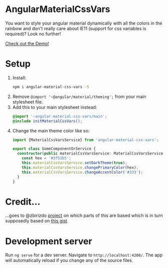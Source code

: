 # AngularMaterialCssVars
You want to style your angular material dynamically with all the colors in the rainbow and don't really care about IE11 (support for css variables is required)? Look no further!

[Check out the Demo!](https://johannesjo.github.io/angular-material-css-vars/)

# Setup
1. Install:
    ```bash
    npm i angular-material-css-vars -S
    ```
2. Remove `@import '~@angular/material/theming';` from your main stylesheet file.
3. Add this to your main stylesheet instead:
    ```scss
    @import '~angular-material-css-vars/main';
    @include initMaterialCssVars();
    ```
4. Change the main theme color like so:
    ```typescript
    import {MaterialCssVarsService} from 'angular-material-css-vars';
    
    export class SomeComponentOrService {
      constructor(public materialCssVarsService: MaterialCssVarsService) {
        const hex = '#3f51b5';
        this.materialCssVarsService.setDarkTheme(true);
        this.materialCssVarsService.changePrimaryColor(hex);
        this.materialCssVarsService.changeAccentColor('#333');
      }
    }
    ```

# Credit...
...goes to @zbirizdo [project](https://github.com/zbirizdo/material-css-vars) on which parts of this are based which is in turn supposedly based on [this gist](https://gist.github.com/shprink/c7f333e3ad51830f14a6383f3ab35439).

# Development server

Run `ng serve` for a dev server. Navigate to `http://localhost:4200/`. The app will automatically reload if you change any of the source files.
